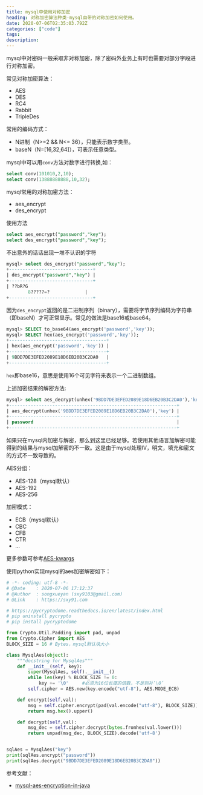 ```yaml
---
title: mysql中使用对称加密 
heading: 对称加密算法种类-mysql自带的对称加密如何使用。
date: 2020-07-06T02:35:03.792Z
categories: ["code"]
tags: 
description: 
---
```



mysql中对密码一般采取非对称加密，除了密码外业务上有时也需要对部分字段进行对称加密。

常见对称加密算法：
- AES
- DES
- RC4
- Rabbit
- TripleDes

常用的编码方式：
- N进制（N>=2 && N<= 36），只能表示数字类型。
- baseN（N=[16,32,64]），可表示任意类型。

mysql中可以用`conv`方法对数字进行转换,如：
```sql
select conv(101010,2,10);
select conv(13888888888,10,32);
```


mysql常用的对称加密方法：
- aes_encrypt
- des_encrypt

使用方法
```sql
select aes_encrypt("password","key");
select des_encrypt("password","key");
```

不出意外的话话出现一堆不认识的字符
```sql
mysql> select des_encrypt("password","key");
+-------------------------------+
| des_encrypt("password","key") |
+-------------------------------+
| ??bR?G
        8?????=?             |
+-------------------------------+
```

因为`des_encrypt`返回的是二进制序列（binary），需要将字节序列编码为字符串（即baseN）才可正常显示。常见的做法是base16或base64。
```sql
mysql> SELECT to_base64(aes_encrypt('password','key')); 
mysql> SELECT hex(aes_encrypt('password','key')); 
+------------------------------------+
| hex(aes_encrypt('password','key')) |
+------------------------------------+
| 9BDD7DE3EFED2089E18D6EB20B3C2DA0   |
+------------------------------------+
```

`hex`即base16，意思是使用16个可见字符来表示一个二进制数组。

上述加密结果的解密方法:
```sql
mysql> select aes_decrypt(unhex('9BDD7DE3EFED2089E18D6EB20B3C2DA0'),'key');
+--------------------------------------------------------------+
| aes_decrypt(unhex('9BDD7DE3EFED2089E18D6EB20B3C2DA0'),'key') |
+--------------------------------------------------------------+
| password                                                     |
+--------------------------------------------------------------+
```

如果只在mysql内加密与解密，那么到这里已经足够。若使用其他语言加解密可能得到的结果与mysql加解密的不一致。这是由于mysql处理IV，明文，填充和密文的方式不一致导致的。

AES分组：
- AES-128（mysql默认）
- AES-192
- AES-256

加密模式：
- ECB（mysql默认）
- CBC
- CFB
- CTR
- ...

更多参数可参考[AES-kwargs](https://pycryptodome.readthedocs.io/en/latest/src/cipher/aes.html#Crypto.Cipher.AES.new)

使用python实现mysql的aes加密解密如下：
```python
# -*- coding: utf-8 -*-
# @Date    : 2020-07-06 17:12:37
# @Author  : songxueyan (sxy9103@gmail.com)
# @Link    : https://sxy91.com

# https://pycryptodome.readthedocs.io/en/latest/index.html
# pip uninstall pycrypto
# pip install pycryptodome

from Crypto.Util.Padding import pad, unpad
from Crypto.Cipher import AES
BLOCK_SIZE = 16 # Bytes，mysql默认块大小

class MysqlAes(object):
	"""docstring for MysqlAes"""
	def __init__(self, key):
		super(MysqlAes, self).__init__()
		while len(key) % BLOCK_SIZE != 0:
			key += '\0'		#必须为16位长度的倍数，不足则补‘\0’
		self.cipher = AES.new(key.encode("utf-8"), AES.MODE_ECB)

	def encrypt(self,val):
		msg = self.cipher.encrypt(pad(val.encode("utf-8"), BLOCK_SIZE))
		return msg.hex().upper()

	def decrypt(self,val):
		msg_dec = self.cipher.decrypt(bytes.fromhex(val.lower()))
		return unpad(msg_dec, BLOCK_SIZE).decode('utf-8')


sqlAes = MysqlAes("key")
print(sqlAes.encrypt("password"))
print(sqlAes.decrypt("9BDD7DE3EFED2089E18D6EB20B3C2DA0"))
```


参考文献：
- [mysql-aes-encryption-in-java](https://info.michael-simons.eu/2011/07/18/mysql-compatible-aes-encryption-decryption-in-java/)

